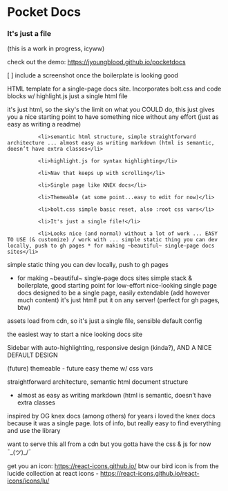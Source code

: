 # Pocket Docs
### It's just a file

(this is a work in progress, icyww)

check out the demo: https://jyoungblood.github.io/pocketdocs


[ ] include a screenshot once the boilerplate is looking good

HTML template for a single-page docs site. Incorporates bolt.css and code blocks w/ highlight.js
  just a single html file

  it's just html, so the sky's the limit on what you COULD do, this just gives you a nice starting point to have something nice without any effort (just as easy as writing a readme)




              <li>semantic html structure, simple straightforward architecture ... almost easy as writing markdown (html is semantic, doesn’t have extra classes</li>

              <li>highlight.js for syntax highlighting</li>

              <li>Nav that keeps up with scrolling</li>

              <li>Single page like KNEX docs</li>

              <li>Themeable (at some point...easy to edit for now)</li>

              <li>bolt.css simple basic reset, also :root css vars</li>

              <li>It's just a single file!</li>

              <li>Looks nice (and normal) without a lot of work ... EASY TO USE (& customize) / work with ... simple static thing you can dev locally, push to gh pages * for making ~beautiful~ single-page docs sites</li>




simple static thing you can dev locally, push to gh pages
* for making ~beautiful~ single-page docs sites
simple stack & boilerplate, good starting point for low-effort nice-looking single page docs
designed to be a single page, easily extendable (add however much content) it's just html! put it on any server! (perfect for gh pages, btw)

assets load from cdn, so it's just a single file, sensible default config


the easiest way to start a nice looking docs site

Sidebar with auto-highlighting, responsive design (kinda?), AND A NICE DEFAULT DESIGN

(future) themeable - future easy theme w/ css vars

straightforward architecture, semantic html document structure
  - almost as easy as writing markdown (html is semantic, doesn’t have extra classes

inspired by OG knex docs (among others)
  for years i loved the knex docs because it was a single page. lots of info, but really easy to find everything and use the library


want to serve this all from a cdn but you gotta have the css & js for now ¯\_(ツ)_/¯



get you an icon: https://react-icons.github.io/
btw our bird icon is from the lucide collection at react icons - https://react-icons.github.io/react-icons/icons/lu/